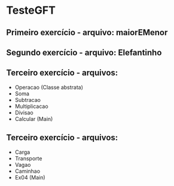 # TesteGFT

## Primeiro exercício - arquivo: maiorEMenor

## Segundo exercício - arquivo: Elefantinho

## Terceiro exercício - arquivos:
* Operacao (Classe abstrata)
* Soma
* Subtracao
* Multiplicacao
* Divisao
* Calcular (Main)

## Terceiro exercício - arquivos:
* Carga
* Transporte
* Vagao
* Caminhao
* Ex04 (Main)
